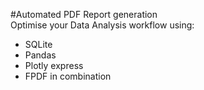 #Automated PDF Report generation
<br>
Optimise your Data Analysis workflow using:
- SQLite
- Pandas
- Plotly express
- FPDF
in combination
